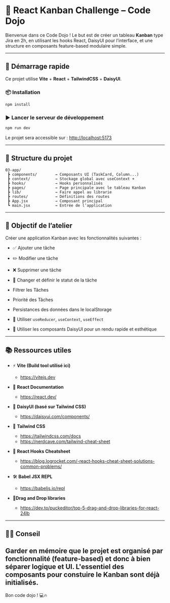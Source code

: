 
# 🧩 React Kanban Challenge – Code Dojo

Bienvenue dans ce Code Dojo ! Le but est de créer un tableau **Kanban** type Jira en 2h, en utilisant les hooks React, DaisyUI pour l’interface, et une structure en composants feature-based modulaire simple.

---

## 🚀 Démarrage rapide

Ce projet utilise **Vite** + **React** + **TailwindCSS** + **DaisyUI**.

### 📦 Installation

```bash
npm install
```

### ▶️ Lancer le serveur de développement

```bash
npm run dev
```

Le projet sera accessible sur : [http://localhost:5173](http://localhost:5173)

---

## 📁 Structure du projet

```
03-app/
 ┣ components/        → Composants UI (TaskCard, Column...)
 ┣ context/           → Stockage global avec useContext + 
 ┣ hooks/             → Hooks personnalisés
 ┣ pages/             → Page principale avec le tableau Kanban
 ┣ lib/               → Faire appel au librarie
 ┣ routes/            → Définitions des routes
 ┣ App.jsx            → Composant principal
 ┗ main.jsx           → Entrée de l’application
```

---

## 🎯 Objectif de l’atelier

Créer une application Kanban avec les fonctionnalités suivantes :

- ✅ Ajouter une tâche
- ✏️ Modifier une tâche
- ❌ Supprimer une tâche
- 🔄 Changer et définir le statut de la tâche
- Filtrer les Tâches
- Priorité des Tâches
- Persistances des données dans le localStorage



- 🧠 Utiliser `useReducer`, `useContext`, `useEffect`
- 🎨 Utiliser les composants DaisyUI pour un rendu rapide et esthétique

---

## 📚 Ressources utiles


 - ⚡ **Vite (Build tool utilisé ici)**  
   - https://vitejs.dev

- 📘 **React Documentation**  
   - https://react.dev/

- 🎨 **DaisyUI (basé sur Tailwind CSS)**  
   - https://daisyui.com/components/

- 🧩 **Tailwind CSS**  
  - https://tailwindcss.com/docs
  - https://nerdcave.com/tailwind-cheat-sheet

- 🧠 **React Hooks Cheatsheet**  
  - https://blog.logrocket.com/-react-hooks-cheat-sheet-solutions-common-problems/

- 🛠 **Babel JSX REPL**  
  - https://babeljs.io/repl

- 🎁**Drag and Drop libraries**
  - https://dev.to/puckeditor/top-5-drag-and-drop-libraries-for-react-24lb

 
---

## 👨‍🏫 Conseil

Garder en mémoire que le projet est organisé par **fonctionnalité** (feature-based) et donc  à bien séparer logique et UI. L'essentiel des composants pour constuire le Kanban sont déjà initialisés.
---

Bon code dojo ! 💻🔥
